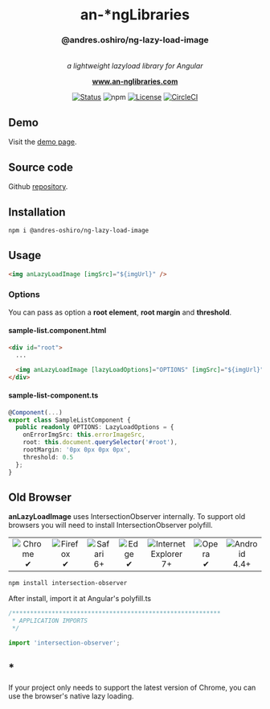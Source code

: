 <h1 align="center">an-*ngLibraries</h1>
<h3 align="center">@andres.oshiro/ng-lazy-load-image</h1>

<p align="center">
  <br>
    <i>a lightweight lazyload library for Angular</i>
  <br>
</p>

<p align="center">
  <a href="https://andres-oshiro-ng-libraries.an.r.appspot.com"><strong>www.an-nglibraries.com</strong></a>
  <br>
</p>

<div align="center">

[![Status](https://img.shields.io/badge/status-active-success.svg)]()
![npm](https://img.shields.io/npm/dw/@andres-oshiro/ng-lazy-load-image.svg)
[![License](https://img.shields.io/badge/license-MIT-blue.svg)](/LICENSE)
[![CircleCI](https://circleci.com/gh/andre-oshiro/angular-libraries.svg?style=shield)](https://circleci.com/gh/circleci/circleci-docs/tree/teesloane-patch-5)</div>

## Demo

Visit the [demo page](https://andres-oshiro-ng-libraries.an.r.appspot.com/lazy-image).

## Source code

Github [repository](https://github.com/andre-oshiro/angular-libraries/tree/develop/projects/lazy-load-image).

## Installation

```sh
npm i @andres-oshiro/ng-lazy-load-image
```

## Usage

```html
<img anLazyLoadImage [imgSrc]="${imgUrl}" />
```

### Options

You can pass as option a **root element**, **root margin** and **threshold**.

#### sample-list.component.html

```html
<div id="root">
  ...

  <img anLazyLoadImage [lazyLoadOptions]="OPTIONS" [imgSrc]="${imgUrl}" />
</div>
```

#### sample-list-component.ts

```ts
@Component(...)
export class SampleListComponent {
  public readonly OPTIONS: LazyLoadOptions = {
    onErrorImgSrc: this.errorImageSrc,
    root: this.document.querySelector('#root'),
    rootMargin: '0px 0px 0px 0px',
    threshold: 0.5
  };
}
```

## Old Browser

**anLazyLoadImage** uses IntersectionObserver internally. To support old browsers you will need to install IntersectionObserver polyfill.

<table>
  <tr>
    <td align="center">
      <img src="https://raw.github.com/alrra/browser-logos/39.2.2/src/chrome/chrome_48x48.png" alt="Chrome"><br>
      ✔
    </td>
    <td align="center">
      <img src="https://raw.github.com/alrra/browser-logos/39.2.2/src/firefox/firefox_48x48.png" alt="Firefox"><br>
      ✔
    </td>
    <td align="center">
      <img src="https://raw.github.com/alrra/browser-logos/39.2.2/src/safari/safari_48x48.png" alt="Safari"><br>
      6+
    </td>
    <td align="center">
      <img src="https://raw.github.com/alrra/browser-logos/39.2.2/src/edge/edge_48x48.png" alt="Edge"><br>
      ✔
    </td>
    <td align="center">
      <img src="https://raw.github.com/alrra/browser-logos/39.2.2/src/archive/internet-explorer_7-8/internet-explorer_7-8_48x48.png" alt="Internet Explorer"><br>
      7+
    </td>
    <td align="center">
      <img src="https://raw.github.com/alrra/browser-logos/39.2.2/src/opera/opera_48x48.png" alt="Opera"><br>
      ✔
    </td>
    <td align="center">
      <img src="https://raw.github.com/alrra/browser-logos/39.2.2/src/android/android_48x48.png" alt="Android"><br>
      4.4+
    </td>
  </tr>
</table>

```sh
npm install intersection-observer
```

After install, import it at Angular's polyfill.ts

```ts
/**********************************************************
 * APPLICATION IMPORTS
 */

import 'intersection-observer';
```

## \*

If your project only needs to support the latest version of Chrome, you can use the browser's native lazy loading.
